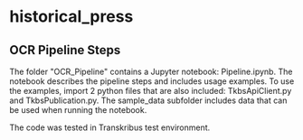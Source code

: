 # historical_press

## OCR Pipeline Steps
The folder "OCR_Pipeline" contains a Jupyter notebook: Pipeline.ipynb.
The notebook describes the pipeline steps and includes usage examples. To use the examples, import 2 python files that are also  included: TkbsApiClient.py and TkbsPublication.py.
The sample_data subfolder includes data that can be used when running the notebook.

The code was tested in Transkribus test environment.
